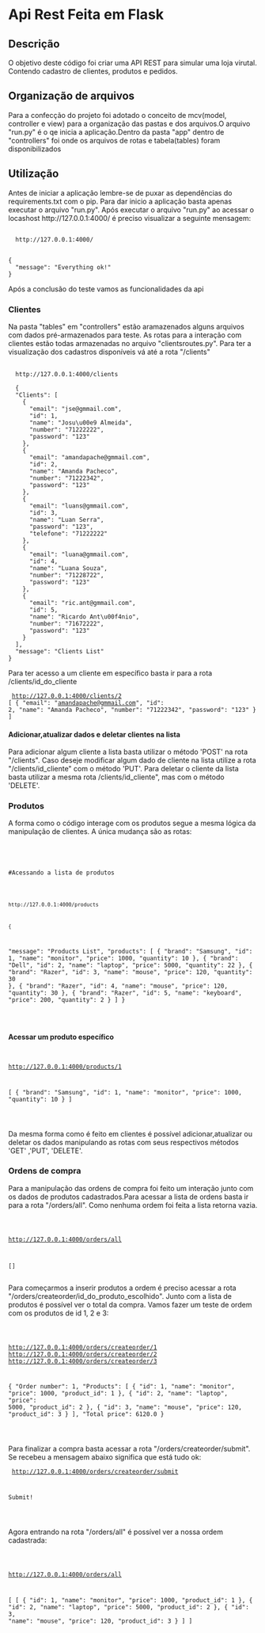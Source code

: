 <h1> Api Rest Feita em Flask</h1>



<h2>Descrição </h2>


<p> O objetivo deste código foi criar uma API REST para simular uma loja virutal. Contendo cadastro de clientes, produtos e pedidos.</p>


<h2>Organização de arquivos</h2>


<p> Para a confecção do projeto foi adotado o conceito de mcv(model, controller e view) para a organização das pastas e dos arquivos.O arquivo "run.py" é o qe inicia a aplicação.Dentro da pasta "app"  dentro de "controllers" foi onde os arquivos de rotas e tabela(tables) foram disponibilizados </p>





<h2>Utilização</h2>

<p>Antes de iniciar a aplicação lembre-se de puxar as dependências do requirements.txt com o pip. Para dar inicio a aplicação basta apenas executar o arquivo "run.py". Após executar o arquivo "run.py" ao acessar o locashost http://127.0.0.1:4000/  é preciso visualizar a seguinte mensagem:</p>



<pre><code> 
  http://127.0.0.1:4000/


{
  "message": "Everything ok!"
}
</code></pre>



<p>Após a conclusão do teste vamos as funcionalidades da api</p>

<h3>Clientes</h3>

<p>Na pasta "tables" em "controllers" estão aramazenados alguns arquivos com dados pré-armazenados para teste. As rotas para a interação com clientes estão todas armazenadas no arquivo "clientsroutes.py". Para ter a visualização dos cadastros disponíveis vá até a rota "/clients"</p>



<pre> <code>
  http://127.0.0.1:4000/clients
  
  {
  "Clients": [
    {
      "email": "jse@gmmail.com", 
      "id": 1, 
      "name": "Josu\u00e9 Almeida", 
      "number": "71222222", 
      "password": "123"
    }, 
    {
      "email": "amandapache@gmmail.com", 
      "id": 2, 
      "name": "Amanda Pacheco", 
      "number": "71222342", 
      "password": "123"
    }, 
    {
      "email": "luans@gmmail.com", 
      "id": 3, 
      "name": "Luan Serra", 
      "password": "123", 
      "telefone": "71222222"
    }, 
    {
      "email": "luana@gmmail.com", 
      "id": 4, 
      "name": "Luana Souza", 
      "number": "71228722", 
      "password": "123"
    }, 
    {
      "email": "ric.ant@gmmail.com", 
      "id": 5, 
      "name": "Ricardo Ant\u00f4nio", 
      "number": "71672222", 
      "password": "123"
    }
  ], 
  "message": "Clients List"
}
</code></pre>

<p>Para ter acesso a um cliente em específico basta ir para a rota /clients/id_do_cliente</p>


<code><pre>
  http://127.0.0.1:4000/clients/2
  [
  {
    "email": "amandapache@gmmail.com", 
    "id": 2, 
    "name": "Amanda Pacheco", 
    "number": "71222342", 
    "password": "123"
  }
]
</code></pre>

<h4>Adicionar,atualizar dados e deletar clientes na lista</h4>

<p>Para adicionar algum cliente a lista basta utilizar o método 'POST' na rota "/clients". Caso deseje modificar algum dado de cliente na lista utilize a rota "/clients/id_cliente" com o método 'PUT'. Para deletar o cliente da lista basta utilizar a mesma rota /clients/id_cliente", mas com o método 'DELETE'. </p>




<h3>Produtos</h3>

<p>A forma como o código interage com os produtos segue a mesma lógica da manipulação de clientes. A única mudança são as rotas:</p>

<code><pre>
  <p>#Acessando a lista de produtos</p>
  
    http://127.0.0.1:4000/products
    
    
    
    {
  "message": "Products List", 
  "products": [
    {
      "brand": "Samsung", 
      "id": 1, 
      "name": "monitor", 
      "price": 1000, 
      "quantity": 10
    }, 
    {
      "brand": "Dell", 
      "id": 2, 
      "name": "laptop", 
      "price": 5000, 
      "quantity": 22
    }, 
    {
      "brand": "Razer", 
      "id": 3, 
      "name": "mouse", 
      "price": 120, 
      "quantity": 30
    }, 
    {
      "brand": "Razer", 
      "id": 4, 
      "name": "mouse", 
      "price": 120, 
      "quantity": 30
    }, 
    {
      "brand": "Razer", 
      "id": 5, 
      "name": "keyboard", 
      "price": 200, 
      "quantity": 2
    }
  ]
}
  
</code></pre>

<h4>Acessar um produto específico</h4>
<code><pre>

  http://127.0.0.1:4000/products/1
  
  
[
  {
    "brand": "Samsung", 
    "id": 1, 
    "name": "monitor", 
    "price": 1000, 
    "quantity": 10
  }
]  



</code></pre>

<p>Da mesma forma como é feito em clientes é possível adicionar,atualizar ou deletar os dados manipulando as rotas com seus respectivos métodos 'GET' ,'PUT', 'DELETE'.</p>

<h3>Ordens de compra</h3>

<p>Para a manipulação das ordens de compra foi feito um interação junto com os dados de produtos cadastrados.Para acessar a lista de ordens basta ir para a rota "/orders/all". Como nenhuma ordem foi feita a lista retorna vazia.</p>



<code><pre>

  http://127.0.0.1:4000/orders/all
  
  []
</code></pre>

<p>Para começarmos a inserir produtos a ordem é preciso acessar a rota "/orders/createorder/id_do_produto_escolhido". Junto com a lista de produtos é possível ver o total da compra. Vamos fazer um teste de ordem com os produtos de id 1, 2 e 3:</p>


<code><pre>

  http://127.0.0.1:4000/orders/createorder/1
  http://127.0.0.1:4000/orders/createorder/2
  http://127.0.0.1:4000/orders/createorder/3
  
  
{
  "Order number": 1, 
  "Products": [
    {
      "id": 1, 
      "name": "monitor", 
      "price": 1000, 
      "product_id": 1
    }, 
    {
      "id": 2, 
      "name": "laptop", 
      "price": 5000, 
      "product_id": 2
    }, 
    {
      "id": 3, 
      "name": "mouse", 
      "price": 120, 
      "product_id": 3
    }
  ], 
  "Total price": 6120.0
}  

  
</code></pre>



<p>Para finalizar a compra basta acessar a rota "/orders/createorder/submit". Se recebeu a mensagem abaixo significa que está tudo ok:</p>

<code><pre> 
  http://127.0.0.1:4000/orders/createorder/submit
  
  Submit!

  
</code></pre>

<p>Agora entrando na rota "/orders/all" é possível ver a nossa ordem cadastrada:</p>


<code><pre>

http://127.0.0.1:4000/orders/all

[
  [
    {
      "id": 1, 
      "name": "monitor", 
      "price": 1000, 
      "product_id": 1
    }, 
    {
      "id": 2, 
      "name": "laptop", 
      "price": 5000, 
      "product_id": 2
    }, 
    {
      "id": 3, 
      "name": "mouse", 
      "price": 120, 
      "product_id": 3
    }
  ]
]



</code></pre>




